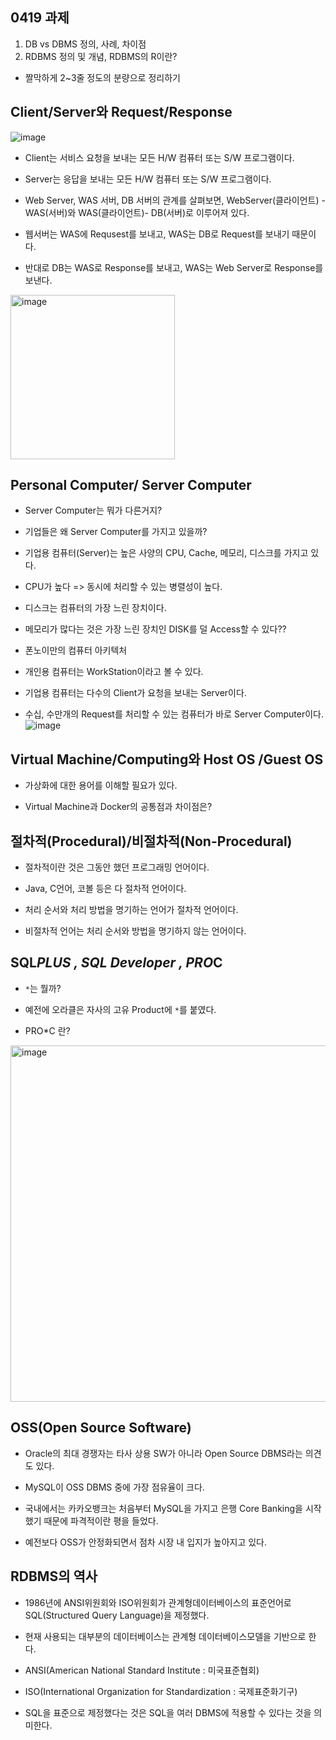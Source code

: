 ## 0419 과제

1. DB vs DBMS 정의, 사례, 차이점 
2. RDBMS 정의 및 개념, RDBMS의 R이란?

- 짤막하게 2~3줄 정도의 분량으로 정리하기 


## Client/Server와 Request/Response

![image](https://user-images.githubusercontent.com/77392444/115166724-986f7000-a0ef-11eb-95f9-6652609edb88.png)

- Client는 서비스 요청을 보내는 모든 H/W 컴퓨터 또는 S/W 프로그램이다.

- Server는 응답을 보내는 모든 H/W 컴퓨터 또는 S/W 프로그램이다.

- Web Server, WAS 서버, DB 서버의 관계를 살펴보면, WebServer(클라이언트) - WAS(서버)와 WAS(클라이언트)- DB(서버)로 이루어져 있다.

- 웹서버는 WAS에 Requsest를 보내고, WAS는 DB로 Request를 보내기 때문이다.

- 반대로 DB는 WAS로 Response를 보내고, WAS는 Web Server로 Response를 보낸다. 

<img width="263" alt="image" src="https://user-images.githubusercontent.com/77392444/115169565-5f3bfd80-a0f9-11eb-8db9-3bcc3bb4752c.png">


## Personal Computer/ Server Computer

- Server Computer는 뭐가 다른거지?

- 기업들은 왜 Server Computer를 가지고 있을까?

- 기업용 컴퓨터(Server)는 높은 사양의 CPU, Cache, 메모리, 디스크를 가지고 있다. 

- CPU가 높다 => 동시에 처리할 수 있는 병렬성이 높다.

- 디스크는 컴퓨터의 가장 느린 장치이다.

- 메모리가 많다는 것은 가장 느린 장치인 DISK를 덜 Access할 수 있다??

- 폰노이만의 컴퓨터 아키텍처

- 개인용 컴퓨터는 WorkStation이라고 볼 수 있다.

- 기업용 컴퓨터는 다수의 Client가 요청을 보내는 Server이다. 

- 수십, 수만개의 Request를 처리할 수 있는 컴퓨터가 바로 Server Computer이다.
![image](https://user-images.githubusercontent.com/77392444/115167784-b048f300-a0f3-11eb-979a-f725b3381a1f.png)



## Virtual Machine/Computing와 Host OS /Guest OS

- 가상화에 대한 용어를 이해할 필요가 있다.

-  Virtual Machine과 Docker의 공통점과 차이점은?


## 절차적(Procedural)/비절차적(Non-Procedural) 

- 절차적이란 것은 그동안 했던 프로그래밍 언어이다.

- Java, C언어, 코볼 등은 다 절차적 언어이다. 

- 처리 순서와 처리 방법을 명기하는 언어가 절차적 언어이다. 

- 비절차적 언어는 처리 순서와 방법을 명기하지 않는 언어이다. 


## SQL*PLUS , SQL Developer , PRO*C

- `*`는 뭘까?

- 예전에 오라클은 자사의 고유 Product에 `*`를 붙였다.

- PRO*C 란?
<img width="570" alt="image" src="https://user-images.githubusercontent.com/77392444/115169536-3f0c3e80-a0f9-11eb-9227-4c7858771d49.png">


## OSS(Open Source Software)

- Oracle의 최대 경쟁자는 타사 상용 SW가 아니라 Open Source DBMS라는 의견도 있다. 

- MySQL이 OSS DBMS 중에 가장 점유율이 크다.

- 국내에서는 카카오뱅크는 처음부터 MySQL을 가지고 은행 Core Banking을 시작했기 때문에 파격적이란 평을 들었다. 

- 예전보다 OSS가 안정화되면서 점차 시장 내 입지가 높아지고 있다. 


## RDBMS의 역사

- 1986년에 ANSI위원회와 ISO위원회가 관계형데이터베이스의 표준언어로 SQL(Structured Query Language)을 제정했다.

- 현재 사용되는 대부분의 데이터베이스는 관계형 데이터베이스모델을 기반으로 한다.

- ANSI(American National Standard Institute : 미국표준협회)

- ISO(International Organization for Standardization : 국제표준화기구)

- SQL을 표준으로 제정했다는 것은 SQL을 여러 DBMS에 적용할 수 있다는 것을 의미한다.


##
